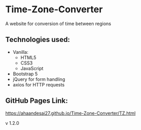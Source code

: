 # Time-Zone-Converter
A website for conversion of time between regions 

## Technologies used:
- Vanilla:
    - HTML5
    - CSS3
    - JavaScript
- Bootstrap 5
- jQuery for form handling
- axios for HTTP requests

## GitHub Pages Link:
https://ahaandesai27.github.io/Time-Zone-Converter/TZ.html


v 1.2.0
